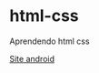 # html-css
 
Aprendendo html css

<a href="https://marcoaurelioo.github.io/html-css/ds010/android.html">Site android</a>